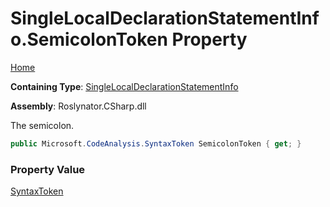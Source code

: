 # SingleLocalDeclarationStatementInfo\.SemicolonToken Property

[Home](../../../../../README.md)

**Containing Type**: [SingleLocalDeclarationStatementInfo](../README.md)

**Assembly**: Roslynator\.CSharp\.dll

  
The semicolon\.

```csharp
public Microsoft.CodeAnalysis.SyntaxToken SemicolonToken { get; }
```

### Property Value

[SyntaxToken](https://docs.microsoft.com/en-us/dotnet/api/microsoft.codeanalysis.syntaxtoken)

